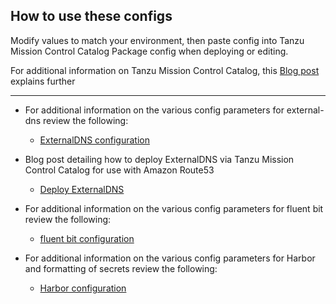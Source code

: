 ## How to use these configs
Modify values to match your environment, then paste config into Tanzu Mission Control Catalog Package config when deploying or editing.

For additional information on Tanzu Mission Control Catalog, this [Blog post](https://tanzu.vmware.com/content/blog-tag-tanzu-mission-control/tanzu-mission-control-catalog-feature) explains further

---

* For additional information on the various config parameters for external-dns review the following:
  * [ExternalDNS configuration](https://github.com/vmware-tanzu/community-edition/tree/main/addons/packages/external-dns/0.10.0)

* Blog post detailing how to deploy ExternalDNS via Tanzu Mission Control Catalog for use with Amazon Route53  
  * [Deploy ExternalDNS](https://via.vmw.com/tanzu-mission-control-catalog-externaldns)

* For additional information on the various config parameters for fluent bit review the following:
  * [fluent bit configuration](https://github.com/vmware-tanzu/community-edition/tree/main/addons/packages/fluent-bit/1.7.5)

* For additional information on the various config parameters for Harbor and formatting of secrets review the following:
  * [Harbor configuration](https://github.com/vmware-tanzu/community-edition/tree/main/addons/packages/harbor/2.3.3)

